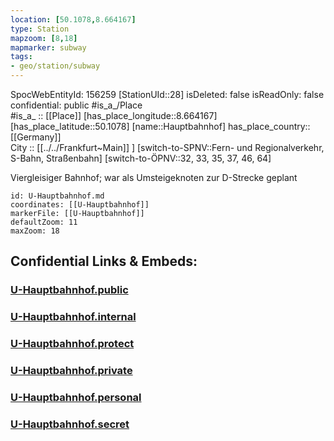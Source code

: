 ```yaml
---
location: [50.1078,8.664167] 
type: Station 
mapzoom: [8,18] 
mapmarker: subway 
tags:
- geo/station/subway
---
```

SpocWebEntityId: 156259
[StationUId::28] 
isDeleted: false
isReadOnly: false
confidential: public
#is_a_/Place  
#is_a_ :: [[Place]] 
[has_place_longitude::8.664167] 
[has_place_latitude::50.1078] 
[name::Hauptbahnhof] 
has_place_country:: [[Germany]]  
City :: [[../../Frankfurt~Main]] ] 
[switch-to-SPNV::Fern- und Regionalverkehr, S-Bahn, Straßenbahn] 
[switch-to-ÖPNV::32, 33, 35, 37, 46, 64] 

Viergleisiger Bahnhof; war als Umsteigeknoten zur D-Strecke geplant

```leaflet
id: U-Hauptbahnhof.md
coordinates: [[U-Hauptbahnhof]] 
markerFile: [[U-Hauptbahnhof]] 
defaultZoom: 11 
maxZoom: 18
```


## Confidential Links & Embeds: 

### [U-Hauptbahnhof.public](/_public/\Earth\Continent\Europe\Europe~Central\Germany\Germany~West\Hessen\counties~Hessen\Frankfurt~Main\Stations-FFM~UU-Hauptbahnhof.public.md) 

### [U-Hauptbahnhof.internal](/_internal/\Earth\Continent\Europe\Europe~Central\Germany\Germany~West\Hessen\counties~Hessen\Frankfurt~Main\Stations-FFM~UU-Hauptbahnhof.internal.md) 

### [U-Hauptbahnhof.protect](/_protect/\Earth\Continent\Europe\Europe~Central\Germany\Germany~West\Hessen\counties~Hessen\Frankfurt~Main\Stations-FFM~UU-Hauptbahnhof.protect.md) 

### [U-Hauptbahnhof.private](/_private/\Earth\Continent\Europe\Europe~Central\Germany\Germany~West\Hessen\counties~Hessen\Frankfurt~Main\Stations-FFM~UU-Hauptbahnhof.private.md) 

### [U-Hauptbahnhof.personal](/_personal/\Earth\Continent\Europe\Europe~Central\Germany\Germany~West\Hessen\counties~Hessen\Frankfurt~Main\Stations-FFM~UU-Hauptbahnhof.personal.md) 

### [U-Hauptbahnhof.secret](/_secret/\Earth\Continent\Europe\Europe~Central\Germany\Germany~West\Hessen\counties~Hessen\Frankfurt~Main\Stations-FFM~UU-Hauptbahnhof.secret.md)

